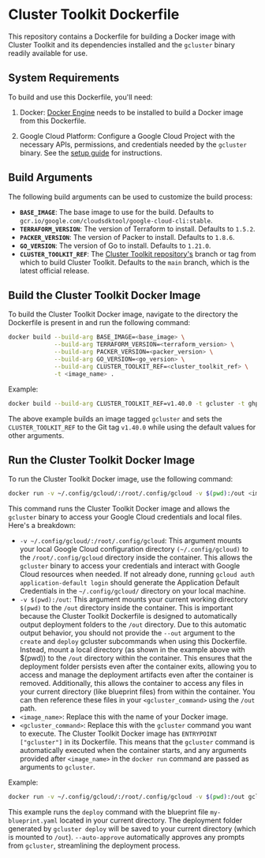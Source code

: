 # Cluster Toolkit Dockerfile

This repository contains a Dockerfile for building a Docker image with Cluster Toolkit and its dependencies installed and the `gcluster` binary readily available for use.

## System Requirements

To build and use this Dockerfile, you'll need:

1. Docker: [Docker Engine](https://docs.docker.com/engine/) needs to be installed to build a Docker image from this Dockerfile.

2. Google Cloud Platform: Configure a Google Cloud Project with the necessary APIs, permissions, and credentials needed by the `gcluster` binary. See the [setup guide](https://cloud.google.com/cluster-toolkit/docs/setup/configure-environment) for instructions.

## Build Arguments
The following build arguments can be used to customize the build process:
* **`BASE_IMAGE`**: The base image to use for the build. Defaults to `gcr.io/google.com/cloudsdktool/google-cloud-cli:stable`.
* **`TERRAFORM_VERSION`**: The version of Terraform to install. Defaults to `1.5.2`.
* **`PACKER_VERSION`**: The version of Packer to install. Defaults to `1.8.6`.
* **`GO_VERSION`**: The version of Go to install. Defaults to `1.21.0`.
* **`CLUSTER_TOOLKIT_REF`**: The [Cluster Toolkit repository's](https://github.com/GoogleCloudPlatform/cluster-toolkit/releases) branch or tag from which to build Cluster Toolkit.  Defaults to the `main` branch, which is the latest official release.

## Build the Cluster Toolkit Docker Image
To build the Cluster Toolkit Docker image, navigate to the directory the Dockerfile is present in and run the following command:

```bash
docker build --build-arg BASE_IMAGE=<base_image> \
             --build-arg TERRAFORM_VERSION=<terraform_version> \
             --build-arg PACKER_VERSION=<packer_version> \
             --build-arg GO_VERSION=<go_version> \
             --build-arg CLUSTER_TOOLKIT_REF=<cluster_toolkit_ref> \
             -t <image_name> .
```

Example:

```bash
docker build --build-arg CLUSTER_TOOLKIT_REF=v1.40.0 -t gcluster -t ghpc .
```

The above example builds an image tagged `gcluster` and sets the `CLUSTER_TOOLKIT_REF` to the Git tag `v1.40.0` while using the default values for other arguments.

## Run the Cluster Toolkit Docker Image
To run the Cluster Toolkit Docker image, use the following command:

```bash
docker run -v ~/.config/gcloud/:/root/.config/gcloud -v $(pwd):/out <image_name> <gcluster_command>
```

This command runs the Cluster Toolkit Docker image and allows the `gcluster` binary to access your Google Cloud credentials and local files. Here's a breakdown:

* `-v ~/.config/gcloud/:/root/.config/gcloud`: This argument mounts your local Google Cloud configuration directory `(~/.config/gcloud)` to the `/root/.config/gcloud` directory inside the container. This allows the `gcluster` binary to access your credentials and interact with Google Cloud resources when needed. If not already done, running `gcloud auth application-default login` should generate the Application Default Credentials in the `~/.config/gcloud/` directory on your local machine.
* `-v $(pwd):/out`: This argument mounts your current working directory `$(pwd)` to the `/out` directory inside the container. This is important because the Cluster Toolkit Dockerfile is designed to automatically output deployment folders to the `/out` directory. Due to this automatic output behavior, you should not provide the `--out` argument to the `create` and `deploy` gcluster subcommands when using this Dockerfile. Instead, mount a local directory (as shown in the example above with $(pwd)) to the   `/out` directory within the container. This ensures that the deployment folder persists even after the container exits, allowing you to access and manage the deployment artifacts even after the container is removed. Additionally, this allows the container to access any files in your current directory (like blueprint files) from within the container. You can then reference these files in your `<gcluster_command>` using the `/out` path.
* `<image_name>`: Replace this with the name of your Docker image.
* `<gcluster_command>`: Replace this with the `gcluster` command you want to execute. The Cluster Toolkit Docker image has `ENTRYPOINT ["gcluster"]` in its Dockerfile. This means that the `gcluster` command is automatically executed when the container starts, and any arguments provided after `<image_name>` in the `docker run` command are passed as arguments to `gcluster`.

Example:

```bash
docker run -v ~/.config/gcloud/:/root/.config/gcloud -v $(pwd):/out gcluster deploy /out/my-blueprint.yaml --auto-approve
```

This example runs the `deploy` command with the blueprint file `my-blueprint.yaml` located in your current directory. The deployment folder generated by `gcluster deploy` will be saved to your current directory (which is mounted to `/out`). `--auto-approve` automatically approves any prompts from `gcluster`, streamlining the deployment process.
